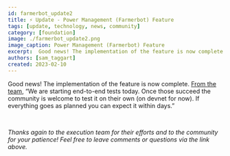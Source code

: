 ```yaml
---
id: farmerbot_update2
title: ⚡️ Update - Power Management (Farmerbot) Feature
tags: [update, technology, news, community]
category: [foundation]
image: ./farmerbot_update2.png
image_caption: Power Management (Farmerbot) Feature
excerpt:  Good news! The implementation of the feature is now complete.
authors: [sam_taggart]
created: 2023-02-10
---
```


Good news! The implementation of the feature is now complete. [From the team](https://forum.threefold.io/t/tfgrid-power-management-feature-for-3-8-1/3721/14?u=gosam), “We are starting end-to-end tests today. Once those succeed the community is welcome to test it on their own (on devnet for now). If everything goes as planned you can expect it within days.”

<br/>

*Thanks again to the execution team for their efforts and to the community for your patience! Feel free to leave comments or questions via the link above.*